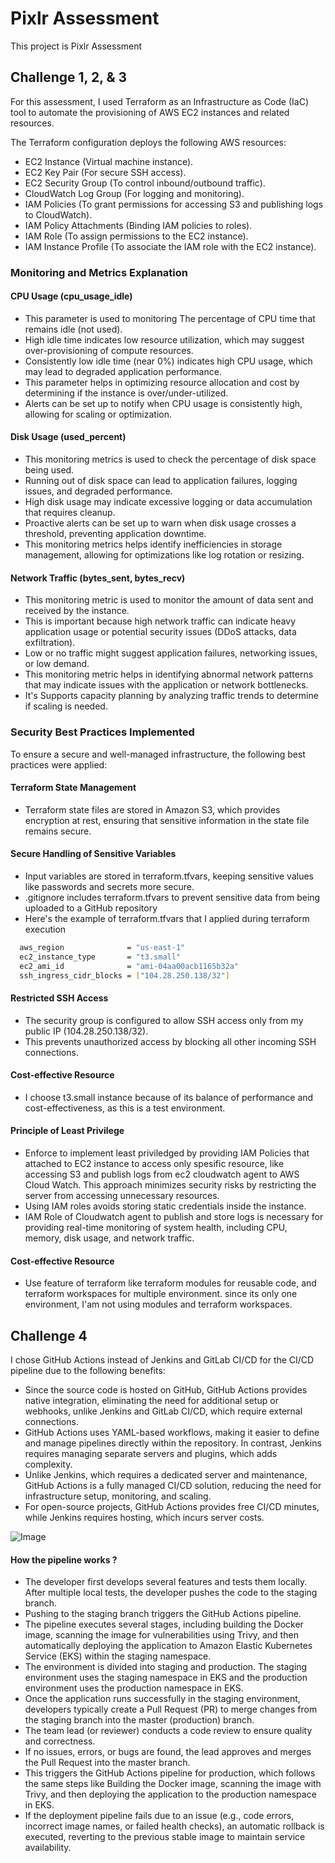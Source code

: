 
# Pixlr Assessment

This project is Pixlr Assessment

## Challenge 1, 2, & 3

For this assessment, I used Terraform as an Infrastructure as Code (IaC) tool to automate the provisioning of AWS EC2 instances and related resources.

The Terraform configuration deploys the following AWS resources:

- EC2 Instance (Virtual machine instance).
- EC2 Key Pair (For secure SSH access).
- EC2 Security Group (To control inbound/outbound traffic).
- CloudWatch Log Group (For logging and monitoring).
- IAM Policies (To grant permissions for accessing S3 and publishing logs to CloudWatch).
- IAM Policy Attachments (Binding IAM policies to roles).
- IAM Role (To assign permissions to the EC2 instance).
- IAM Instance Profile (To associate the IAM role with the EC2 instance).

### Monitoring and Metrics Explanation

#### CPU Usage (cpu_usage_idle)
- This parameter is used to monitoring The percentage of CPU time that remains idle (not used).
- High idle time indicates low resource utilization, which may suggest over-provisioning of compute resources.
- Consistently low idle time (near 0%) indicates high CPU usage, which may lead to degraded application performance.
- This parameter helps in optimizing resource allocation and cost by determining if the instance is over/under-utilized.
- Alerts can be set up to notify when CPU usage is consistently high, allowing for scaling or optimization.

#### Disk Usage (used_percent)

- This monitoring metrics is used to check the percentage of disk space being used.
- Running out of disk space can lead to application failures, logging issues, and degraded performance.
- High disk usage may indicate excessive logging or data accumulation that requires cleanup.
- Proactive alerts can be set up to warn when disk usage crosses a threshold, preventing application downtime.
- This monitoring metrics helps identify inefficiencies in storage management, allowing for optimizations like log rotation or resizing.

#### Network Traffic (bytes_sent, bytes_recv)
- This monitoring metric is used to monitor the amount of data sent and received by the instance.
- This is important because high network traffic can indicate heavy application usage or potential security issues (DDoS attacks, data exfiltration).
- Low or no traffic might suggest application failures, networking issues, or low demand.
- This monitoring metric helps in identifying abnormal network patterns that may indicate issues with the application or network bottlenecks.
- It's Supports capacity planning by analyzing traffic trends to determine if scaling is needed.

### Security Best Practices Implemented
To ensure a secure and well-managed infrastructure, the following best practices were applied:

#### Terraform State Management
- Terraform state files are stored in Amazon S3, which provides encryption at rest, ensuring that sensitive information in the state file remains secure.

#### Secure Handling of Sensitive Variables
- Input variables are stored in terraform.tfvars, keeping sensitive values like passwords and secrets more secure.
- .gitignore includes terraform.tfvars to prevent sensitive data from being uploaded to a GitHub repository
- Here's the example of terraform.tfvars that I applied during terraform execution

```bash
  aws_region              = "us-east-1"
  ec2_instance_type       = "t3.small"
  ec2_ami_id              = "ami-04aa00acb1165b32a"
  ssh_ingress_cidr_blocks = ["104.28.250.138/32"]
```

#### Restricted SSH Access
- The security group is configured to allow SSH access only from my public IP (104.28.250.138/32).
- This prevents unauthorized access by blocking all other incoming SSH connections.

#### Cost-effective Resource
- I choose t3.small instance because of its balance of performance and cost-effectiveness, as this is a test environment.

#### Principle of Least Privilege
- Enforce to implement least priviledged by providing IAM Policies that attached to EC2 instance to access only spesific resource, like accessing S3 and publish logs from ec2 cloudwatch agent to AWS Cloud Watch. This approach minimizes security risks by restricting the server from accessing unnecessary resources.
- Using IAM roles avoids storing static credentials inside the instance.
- IAM Role of Cloudwatch agent to publish and store logs is necessary for providing real-time monitoring of system health, including CPU, memory, disk usage, and network traffic.

#### Cost-effective Resource
- Use feature of terraform like terraform modules for reusable code, and terraform workspaces for multiple environment. since its only one environment, I'am not using modules and terraform workspaces.

## Challenge 4

I chose GitHub Actions instead of Jenkins and GitLab CI/CD for the CI/CD pipeline due to the following benefits:
- Since the source code is hosted on GitHub, GitHub Actions provides native integration, eliminating the need for additional setup or webhooks, unlike Jenkins and GitLab CI/CD, which require external connections.
- GitHub Actions uses YAML-based workflows, making it easier to define and manage pipelines directly within the repository. In contrast, Jenkins requires managing separate servers and plugins, which adds complexity.
- Unlike Jenkins, which requires a dedicated server and maintenance, GitHub Actions is a fully managed CI/CD solution, reducing the need for infrastructure setup, monitoring, and scaling.
- For open-source projects, GitHub Actions provides free CI/CD minutes, while Jenkins requires hosting, which incurs server costs.

![Image](https://github.com/user-attachments/assets/ca5de8e4-19cb-4475-87fd-dc5a36580566)

#### How the pipeline works ?

- The developer first develops several features and tests them locally. After multiple local tests, the developer pushes the code to the staging branch.
- Pushing to the staging branch triggers the GitHub Actions pipeline.
- The pipeline executes several stages, including building the Docker image, scanning the image for vulnerabilities using Trivy, and then automatically deploying the application to Amazon Elastic Kubernetes Service (EKS) within the staging namespace.
- The environment is divided into staging and production. The staging environment uses the staging namespace in EKS and the production environment uses the production namespace in EKS.
- Once the application runs successfully in the staging environment, developers typically create a Pull Request (PR) to merge changes from the staging branch into the master (production) branch.
- The team lead (or reviewer) conducts a code review to ensure quality and correctness.
- If no issues, errors, or bugs are found, the lead approves and merges the Pull Request into the master branch.
- This triggers the GitHub Actions pipeline for production, which follows the same steps like Building the Docker image, scanning the image with Trivy, and then deploying the application to the production namespace in EKS.
- If the deployment pipeline fails due to an issue (e.g., code errors, incorrect image names, or failed health checks), an automatic rollback is executed, reverting to the previous stable image to maintain service availability.